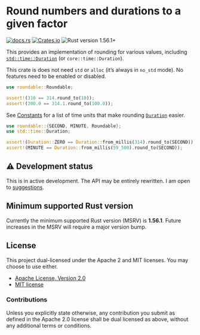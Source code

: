 # Round numbers and durations to a given factor

[![docs.rs](https://img.shields.io/docsrs/roundable)][docs.rs]
[![Crates.io](https://img.shields.io/crates/v/roundable)][crates.io]
![Rust version 1.56.1+](https://img.shields.io/badge/Rust%20version-1.56.1%2B-success)

This provides an implementation of rounding for various values, including
[`std::time::Duration`][`Duration`] (or `core::time::Duration`).

This crate is does not need `std` or `alloc` (it’s always in `no_std` mode). No
features need to be enabled or disabled.

```rust
use roundable::Roundable;

assert!(310 == 314.round_to(10));
assert!(300.0 == 314.1.round_to(100.0));
```

See [Constants][] for a list of time units that make rounding [`Duration`][]
easier.

```rust
use roundable::{SECOND, MINUTE, Roundable};
use std::time::Duration;

assert!(Duration::ZERO == Duration::from_millis(314).round_to(SECOND));
assert!(MINUTE == Duration::from_millis(59_500).round_to(SECOND));
```

## ⚠️ Development status

This is in active development. The API may be entirely rewritten. I am open to
[suggestions][issues].

## Minimum supported Rust version

Currently the minimum supported Rust version (MSRV) is **1.56.1**. Future
increases in the MSRV will require a major version bump.

## License

This project dual-licensed under the Apache 2 and MIT licenses. You may choose
to use either.

  * [Apache License, Version 2.0](LICENSE-APACHE)
  * [MIT license](LICENSE-MIT)

### Contributions

Unless you explicitly state otherwise, any contribution you submit as defined
in the Apache 2.0 license shall be dual licensed as above, without any
additional terms or conditions.

[docs.rs]: https://docs.rs/roundable/latest/roundable/
[crates.io]: https://crates.io/crates/roundable
[issues]: https://github.com/danielparks/roundable/issues
[`Duration`]: https://doc.rust-lang.org/core/time/struct.Duration.html
[Constants]: https://docs.rs/roundable/latest/roundable/#Constants
